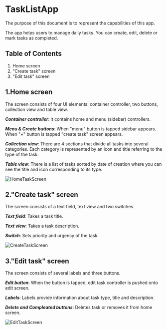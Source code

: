 # TaskListApp

The purpose of this document is to represent the capabilities of this app. 

The app helps users to manage daily tasks. You can create, edit, delete or mark tasks as completed.

## Table of Contents
1. Home screen
2. "Create task" screen
3. "Edit task" screen


## 1.Home screen
The screen consists of four UI elements: container controller, two buttons, collection view and table view. 

***Container controller***: It contains home and menu (sidebar) controllers. 

***Menu & Create buttons***: When "menu" button is tapped sidebar appears. When "+" button is tapped "create task" screen appears.

***Collection view***: There are 4 sections that divide all tasks into several categories. Each category is represented by an icon and title referring to the type of the task. 

***Table view***: There is a list of tasks sorted by date of creation where you can see the title and icon corresponding to its type. 

![HomeTaskScreen](https://user-images.githubusercontent.com/76248402/157552337-f40232e0-1f38-40a0-bc41-f7363f518849.gif)


## 2."Create task" screen
The screen consists of a text field, text view and two switches.

***Text field***: Takes a task title.    

***Text view***: Takes a task description. 

***Switch***: Sets priority and urgency of the task. 

![CreateTaskScreen](https://user-images.githubusercontent.com/76248402/157552640-4d7de1d0-d49a-4480-90cf-bc5338fd2cdc.gif)


## 3."Edit task" screen
The screen consists of several labels and three buttons. 

***Edit button***: When the button is tapped, edit task controller is pushed onto edit screen. 

***Labels***: Labels provide information about task type, title and description.    

***Delete and Compleated buttons***: Deletes task or removes it from home screen.

![EditTaskScreen](https://user-images.githubusercontent.com/76248402/157553225-cee2c345-439d-4667-8a6e-0bd4a04558e4.gif)


